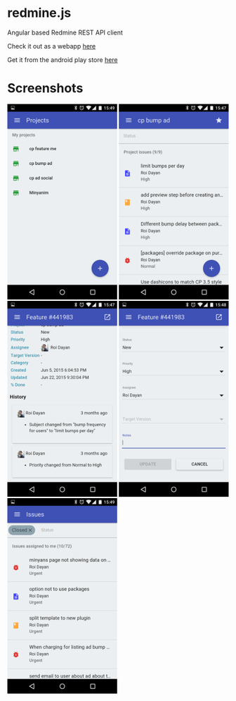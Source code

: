# redmine.js
Angular based Redmine REST API client

Check it out as a webapp [here](http://roidayan.github.io/redmine.js)

Get it from the android play store [here](https://play.google.com/store/apps/details?id=com.roidayan.redminejs)

# Screenshots

<img src="/assets/screenshots/screenshot-1.png?raw=true" width="250px">
<img src="/assets/screenshots/screenshot-2.png?raw=true" width="250px">
<img src="/assets/screenshots/screenshot-3.png?raw=true" width="250px">
<img src="/assets/screenshots/screenshot-4.png?raw=true" width="250px">
<img src="/assets/screenshots/screenshot-5.png?raw=true" width="250px">
